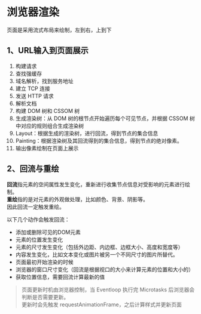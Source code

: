 # 浏览器渲染
页面是采用流式布局来绘制，左到右，上到下

## 1、URL输入到页面展示 

1. 构建请求
2. 查找强缓存
3. 域名解析，找到服务地址
4. 建立 TCP 连接
5. 发送 HTTP 请求
6. 解析文档
7. 构建 DOM 树和 CSSOM 树
8. 生成渲染树：从 DOM 树的根节点开始遍历每个可见节点，并根据 CSSOM 树中对应的规则组合生成渲染树
9. Layout：根据生成的渲染树，进行回流，得到节点的集合信息
10. Painting：根据渲染树及其回流得到的集合信息，得到节点的绝对像素。
11. 输出像素绘制在页面上展示

## 2、回流与重绘
**回流**指元素的空间属性发生变化，重新进行收集节点信息对受影响的元素进行绘制。  
**重绘**指的是对元素的外观做处理，比如颜色、背景、阴影等。  
因此回流一定触发重绘。

以下几个动作会触发回流：

- 添加或删除可见的DOM元素
- 元素的位置发生变化
- 元素的尺寸发生变化（包括外边距、内边框、边框大小、高度和宽度等）
- 内容发生变化，比如文本变化或图片被另一个不同尺寸的图片所替代。
- 页面最初开始渲染的时候
- 浏览器的窗口尺寸变化（回流是根据视口的大小来计算元素的位置和大小的）
- 获取位置信息，需要回流计算最新的值

> 页面更新时机由浏览器控制，当 Eventloop 执行完 Microtasks 后浏览器会判断是否需要更新。  
> 更新时会先触发 requestAnimationFrame，之后计算样式并更新页面

